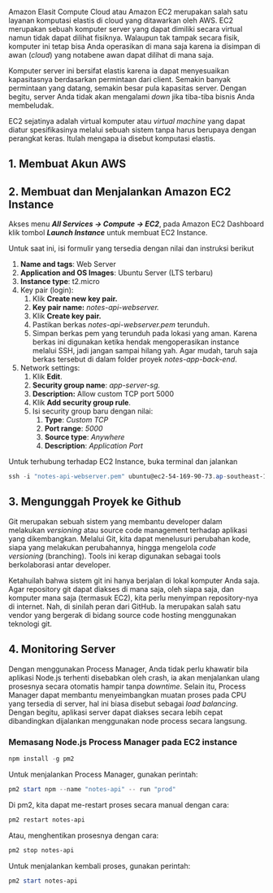 Amazon Elasit Compute Cloud atau Amazon EC2 merupakan salah satu layanan komputasi elastis di cloud yang ditawarkan oleh AWS. EC2 merupakan sebuah komputer server yang dapat dimiliki secara virtual namun tidak dapat dilihat fisiknya. Walaupun tak tampak secara fisik, komputer ini tetap bisa Anda operasikan di mana saja karena ia disimpan di awan (_cloud_) yang notabene awan dapat dilihat di mana saja.

Komputer server ini bersifat elastis karena ia dapat menyesuaikan kapasitasnya berdasarkan permintaan dari client. Semakin banyak permintaan yang datang, semakin besar pula kapasitas server. Dengan begitu, server Anda tidak akan mengalami _down_ jika tiba-tiba bisnis Anda membeludak. 

EC2 sejatinya adalah virtual komputer atau _virtual machine_ yang dapat diatur spesifikasinya melalui sebuah sistem tanpa harus berupaya dengan perangkat keras. Itulah mengapa ia disebut komputasi elastis.

## 1. Membuat Akun AWS

## 2. Membuat dan Menjalankan Amazon EC2 Instance

Akses menu ***All Services -> Compute -> EC2***, pada Amazon EC2 Dashboard klik tombol ***Launch Instance*** untuk membuat EC2 Instance.

Untuk saat ini, isi formulir yang tersedia dengan nilai dan instruksi berikut 

1. **Name and tags**: Web Server
2. **Application and OS Images**: Ubuntu Server (LTS terbaru)
3. **Instance type**: t2.micro
4. Key pair (login):
	1. Klik **Create new key pair.**
	2. **Key pair name:** _notes-api-webserver._
	3. Klik **Create key pair.**
	4. Pastikan berkas _notes-api-webserver.pem_ terunduh.
	5. Simpan berkas pem yang terunduh pada lokasi yang aman. Karena berkas ini digunakan ketika hendak mengoperasikan instance melalui SSH, jadi jangan sampai hilang yah. Agar mudah, taruh saja berkas tersebut di dalam folder proyek _notes-app-back-end_.
5. Network settings:
	1.  Klik **Edit**.
	2.  **Security group name**: _app-server-sg._
	3.  **Description:** Allow custom TCP port 5000
	4.  Klik **Add security group rule**.
	5.  Isi security group baru dengan nilai:
	    1.  **Type**: _Custom TCP_
	    2.  **Port range**: _5000_
	    3.  **Source type**: _Anywhere_
	    4.  **Description**: _Application Port_

Untuk terhubung terhadap EC2 Instance, buka terminal dan jalankan 

```powershell
ssh -i "notes-api-webserver.pem" ubuntu@ec2-54-169-90-73.ap-southeast-1.compute.amazonaws.com
```

## 3. Mengunggah Proyek ke Github

Git merupakan sebuah sistem yang membantu developer dalam melakukan _versioning_ atau source code management terhadap aplikasi yang dikembangkan. Melalui Git, kita dapat menelusuri perubahan kode, siapa yang melakukan perubahannya, hingga mengelola _code versioning_ (branching). Tools ini kerap digunakan sebagai tools berkolaborasi antar developer.

Ketahuilah bahwa sistem git ini hanya berjalan di lokal komputer Anda saja. Agar repository git dapat diakses di mana saja, oleh siapa saja, dan komputer mana saja (termasuk EC2), kita perlu menyimpan repository-nya di internet. Nah, di sinilah peran dari GitHub. Ia merupakan salah satu vendor yang bergerak di bidang source code hosting menggunakan teknologi git.

## 4. Monitoring Server

Dengan menggunakan Process Manager, Anda tidak perlu khawatir bila aplikasi Node.js terhenti disebabkan oleh crash, ia akan menjalankan ulang prosesnya secara otomatis hampir tanpa _downtime_. Selain itu, Process Manager dapat membantu menyeimbangkan muatan proses pada CPU yang tersedia di server, hal ini biasa disebut sebagai _load balancing_. Dengan begitu, aplikasi server dapat diakses secara lebih cepat dibandingkan dijalankan menggunakan node process secara langsung.

### Memasang Node.js Process Manager pada EC2 instance

```powershell
npm install -g pm2
```

Untuk menjalankan Process Manager, gunakan perintah:

```powershell
pm2 start npm --name "notes-api" -- run "prod"
```

Di pm2, kita dapat me-restart proses secara manual dengan cara:

```powershell
pm2 restart notes-api
```

Atau, menghentikan prosesnya dengan cara:

```powershell
pm2 stop notes-api
```

Untuk menjalankan kembali proses, gunakan perintah:

```powershell
pm2 start notes-api
```

